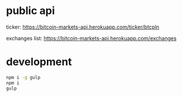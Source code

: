 
# public api

ticker:
https://bitcoin-markets-api.herokuapp.com/ticker/btcpln

exchanges list:
https://bitcoin-markets-api.herokuapp.com/exchanges

# development

```sh
npm i -g gulp
npm i
gulp
```
